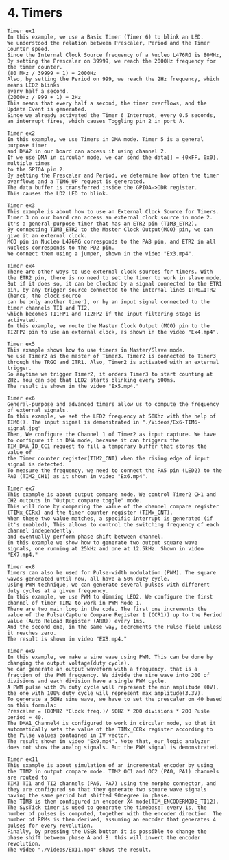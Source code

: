 # 4. Timers

	Timer ex1
	In this example, we use a Basic Timer (Timer 6) to blink an LED.
	We understood the relation between Prescaler, Period and the Timer Counter speed.
	Since the Internal Clock Source frequency of a Nucleo L476RG is 80MHz,
	By setting the Prescaler on 39999, we reach the 2000Hz frequency for the timer counter.
	(80 MHz / 39999 + 1) = 2000Hz
	Also, by setting the Period on 999, we reach the 2Hz frequency, which means LED2 blinks 
	every half a second.
	(2000Hz / 999 + 1) = 2Hz
	This means that every half a second, the timer overflows, and the Update Event is generated. 
	Since we already activated the Timer 6 Interrupt, every 0.5 seconds, an interrupt fires, which causes Toggling pin 2 in port A.
	
	Timer ex2 
	In this example, we use Timers in DMA mode. Timer 5 is a general purpose timer
	and DMA2 in our board can access it using channel 2.
	If we use DMA in circular mode, we can send the data[] = {0xFF, 0x0}, multiple times
	to the GPIOA pin 2. 
	By setting the Prescaler and Period, we determine how often the timer overflows and a TIM6_UP request is generated.
	The data buffer is transferred inside the GPIOA->ODR register.
	This causes the LD2 LED to blink.
	
	Timer ex3
	This example is about how to use an External Clock Source for Timers.
	Timer 3 on our board can access an external clock source in mode 2.
	It's a general-purpose timer that has an ETR2 pin (TIM3_ETR2). 
	By connecting TIM3_ETR2 to the Master Clock Output(MCO) pin, we can give it an external clock. 
	MCO pin in Nucleo L476RG corresponds to the PA8 pin, and ETR2 in all Nucleos corresponds to the PD2 pin.
	We connect them using a jumper, shown in the video "Ex3.mp4".

	Timer ex4
	There are other ways to use external clock sources for timers. With the ETR2 pin, there is no need to set the timer to work in slave mode.
	But if it does so, it can be clocked by a signal connected to the ETR1 pin, by any trigger source connected to the internal lines ITR0…ITR2 (hence, the clock source
	can be only another timer), or by an input signal connected to the timer channels TI1 and TI2,
	which becomes TI1FP1 and TI2FP2 if the input filtering stage is activated.
	In this example, we route the Master Clock Output (MCO) pin to the TI2FP2 pin to use an external clock, as shown in the video "Ex4.mp4".
	
	Timer ex5
	This example shows how to use timers in Master/Slave mode. 
	We use Timer2 as the master of Timer3. Timer2 is connected to Timer3 through the TRGO and ITR1. Also, Timer2 is activated with an external trigger. 
	So anytime we trigger Timer2, it orders Timer3 to start counting at 2Hz. You can see that LED2 starts blinking every 500ms. 
	The result is shown in the video "Ex5.mp4."
	
	Timer ex6
	General-purpose and advanced timers allow us to compute the frequency of external signals.
	In this example, we set the LED2 frequency at 50Khz with the help of TIM6(). The input signal is demonstrated in "./Videos/Ex6-TIM6-signal.jpg"
	Then, We configure the Channel 1 of Timer2 as input capture. We have to configure it in DMA mode, because it can triggers the TIM_DMA_ID_CC1 request to fill a temporary buffer that stores the value of
	the Timer counter register(TIM2_CNT) when the rising edge of input signal is detected.
	To measure the frequency, we need to connect the PA5 pin (LED2) to the PA0 (TIM2_CH1) as it shown in video "Ex6.mp4".

	Timer ex7
	This example is about output compare mode. We control Timer2 CH1 and CH2 outputs in "Output compare toggle" mode.
	This will done by comparing the value of the channel compare register (TIMx_CCRx) and the timer counter register (TIMx_CNT).
	When these two value matches, a specific interrupt is generated (if it's enabled), This allows to control the switching frequency of each channel independently, 
	and eventually perform phase shift between channel.
	In this example we show how to generate two output square wave signals, one running at 25kHz and one at 12.5kHz. Shown in video "EX7.mp4."
	
	Timer ex8
	Timers can also be used for Pulse-width modulation (PWM). The square waves generated until now, all have a 50% duty cycle.
	Using PWM technique, we can generate several pulses with different duty cycles at a given frequency.
	In this example, we use PWM to dimming LED2. We configure the first channel of timer TIM2 to work in PWM Mode 1.
	There are two main loop in the code. The first one increments the value of the Pulse(Capture Compare Register 1 (CCR1)) up to the Period value (Auto Reload Register (ARR)) every 1ms.
	And the second one, in the same way, decrements the Pulse field unless it reaches zero.
	The result is shown in video "EX8.mp4."

	Timer ex9
	In this example, we make a sine wave using PWM. This can be done by changing the output voltage(duty cycle).
	We can generate an output waveform with a frequency, that is a fraction of the PWM frequency. We divide the sine wave into 200 of divisions and each division have a single PWM cycle.
	A PWM pulse with 0% duty cycle will represent the min amplitude (0V), the one with 100% duty cycle will represent max amplitude(3.3V).
	To generate a 50Hz sine wave, we have to set the prescaler on 40 based on this formula:
	Prescaler = (80MHZ *Clock freq.)/ 50HZ * 200 divisions * 200 Pusle period = 40.
	The DMA1_Channel4 is configured to work in circular mode, so that it automatically sets the value of the TIMx_CCRx register according to the Pulse values contained in IV vector.
	The result shown in video "Ex9.mp4". Note that, our logic analyzer does not show the analog signals. But the PWM signal is demonstrated.
	
	Timer ex11
	This example is about simulation of an incremental encoder by using the TIM2 in output compare mode. TIM2 OC1 and OC2 (PA0, PA1) channels are routed to
	TIM3 TI1 and TI2 channels (PA6, PA7) using the morpho connector, and they are configured so that they generate two square wave signals having the same period but shifted 90degree in phase.
	The TIM3 is then configured in encoder X4 mode(TIM_ENCODERMODE_TI12). The SysTick timer is used to generate the timebase: every 1s, the number of pulses is computed, together with the encoder direction. The number of RPMs is then derived, assuming an encoder that generates 4 pulses for every revolution. 
	Finally, by pressing the USER button it is possible to change the phase shift between phase A and B: this will invert the encoder revolution.
	The video "./Videos/Ex11.mp4" shows the result.


	




